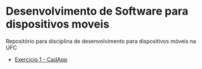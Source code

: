 # Desenvolvimento de Software para dispositivos moveis
Repositório para disciplina de desenvolvimento para dispositivos móveis na UFC


<ul>
    <li> <a href="/exercicio_1/CadApp/"> Exercicio 1 - CadApp</a> </li>
<ul>